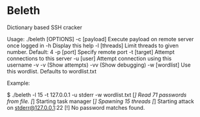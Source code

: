 Beleth
======

Dictionary based SSH cracker

Usage: ./beleth [OPTIONS]
	-c [payload]	Execute payload on remote server once logged in
	-h				Display this help
	-l [threads]	Limit threads to given number. Default: 4
	-p [port]		Specify remote port
	-t [target]		Attempt connections to this server
	-u [user]		Attempt connection using this username
	-v				-v (Show attempts) -vv (Show debugging)
	-w [wordlist]	Use this wordlist. Defaults to wordlist.txt

Example:

$ ./beleth -l 15 -t 127.0.0.1 -u stderr -w wordlist.txt
[*] Read 71 passwords from file.
[*] Starting task manager
[*] Spawning 15 threads
[*] Starting attack on stderr@127.0.0.1:22
[!] No password matches found.

